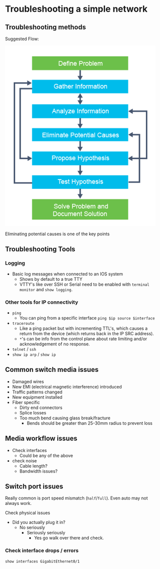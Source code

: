 # Troubleshooting a simple network

## Troubleshooting methods

Suggested Flow:

![image](../imgs/troubleshooting-flow.png)

Eliminating potential causes is one of the key points

## Troubleshooting Tools

### Logging

* Basic log messages when connected to an IOS system
    * Shows by default to a true TTY
    * VTTY's like over SSH or Serial need to be enabled with `terminal monitor` and `show logging`.

### Other tools for IP connectivity
* `ping`
    * You can ping from a specific interface `ping $ip source $interface`
* `traceroute`
    * Like a ping packet but with incrementing TTL's, which causes a return from the device (which returns back in the IP SRC address).
    * `*`'s can be info from the control plane about rate limiting and/or acknowledgement of no response.
* `telnet` / `ssh`
* `show ip arp` / `show ip`


## Common switch media issues

* Damaged wires
* New EMI (electrical magnetic interference) introduced
* Traffic patterns changed
* New equipment installed
* Fiber specific
    * Dirty end connectors
    * Splice losses
    * Too much bend causing glass break/fracture
        * Bends should be greater than 25-30mm radius to prevent loss
    
## Media workflow issues
* Check interfaces
    * Could be any of the above
* check noise
    * Cable length?
    * Bandwidth issues?

## Switch port issues
Really common is port speed mismatch (`half`/`full`).
Even auto may not always work.

Check physical issues
* Did you actually plug it in?
    * No seriously
        * Seriously seriously
            * Yes go walk over there and check.

### Check interface drops / errors
```sh
show interfaces GigabitEthernet0/1
```
